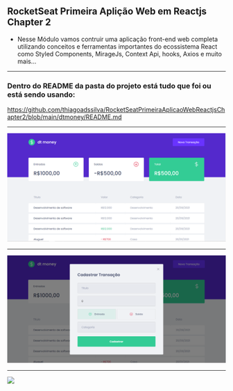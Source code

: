 ## RocketSeat Primeira Aplição Web em Reactjs Chapter 2

- Nesse Módulo vamos contruir uma aplicação front-end web completa utilizando conceitos e ferramentas importantes do ecossistema React como Styled Components, MirageJs, Context Api, hooks, Axios e muito mais...

<hr>

### Dentro do <b>README</b> da pasta do projeto está tudo que foi ou está sendo usando:

https://github.com/thiagoadssilva/RocketSeatPrimeiraAplicaoWebReactjsChapter2/blob/main/dtmoney/README.md

<hr>

![Tela Principal](images/01.PNG)

<hr>

![Tela Principal](images/02.PNG)

<hr>

<img src="src/assets/watchme.gif" />
